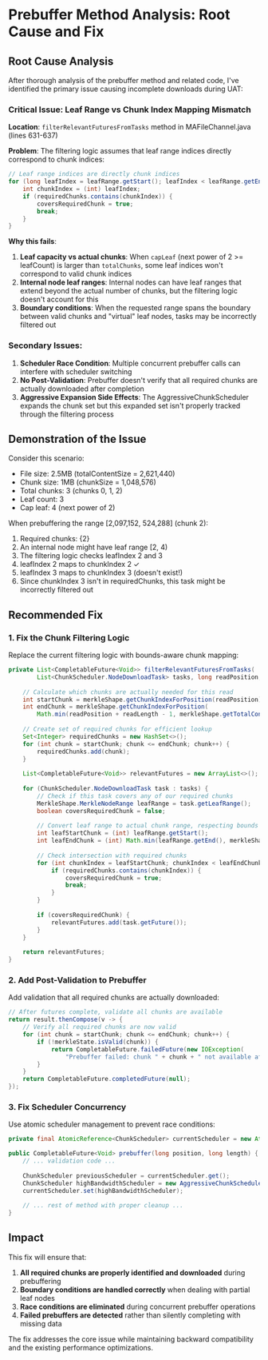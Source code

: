 # Prebuffer Method Analysis: Root Cause and Fix

## Root Cause Analysis

After thorough analysis of the prebuffer method and related code, I've identified the primary issue causing incomplete downloads during UAT:

### **Critical Issue: Leaf Range vs Chunk Index Mapping Mismatch**

**Location**: `filterRelevantFuturesFromTasks` method in MAFileChannel.java (lines 631-637)

**Problem**: The filtering logic assumes that leaf range indices directly correspond to chunk indices:

```java
// Leaf range indices are directly chunk indices
for (long leafIndex = leafRange.getStart(); leafIndex < leafRange.getEnd(); leafIndex++) {
    int chunkIndex = (int) leafIndex;
    if (requiredChunks.contains(chunkIndex)) {
        coversRequiredChunk = true;
        break;
    }
}
```

**Why this fails**:
1. **Leaf capacity vs actual chunks**: When `capLeaf` (next power of 2 >= leafCount) is larger than `totalChunks`, some leaf indices won't correspond to valid chunk indices
2. **Internal node leaf ranges**: Internal nodes can have leaf ranges that extend beyond the actual number of chunks, but the filtering logic doesn't account for this
3. **Boundary conditions**: When the requested range spans the boundary between valid chunks and "virtual" leaf nodes, tasks may be incorrectly filtered out

### **Secondary Issues**:

1. **Scheduler Race Condition**: Multiple concurrent prebuffer calls can interfere with scheduler switching
2. **No Post-Validation**: Prebuffer doesn't verify that all required chunks are actually downloaded after completion
3. **Aggressive Expansion Side Effects**: The AggressiveChunkScheduler expands the chunk set but this expanded set isn't properly tracked through the filtering process

## Demonstration of the Issue

Consider this scenario:
- File size: 2.5MB (totalContentSize = 2,621,440)
- Chunk size: 1MB (chunkSize = 1,048,576)  
- Total chunks: 3 (chunks 0, 1, 2)
- Leaf count: 3
- Cap leaf: 4 (next power of 2)

When prebuffering the range [2,097,152, 524,288] (chunk 2):
1. Required chunks: {2}
2. An internal node might have leaf range [2, 4)
3. The filtering logic checks leafIndex 2 and 3
4. leafIndex 2 maps to chunkIndex 2 ✓
5. leafIndex 3 maps to chunkIndex 3 (doesn't exist!)
6. Since chunkIndex 3 isn't in requiredChunks, this task might be incorrectly filtered out

## Recommended Fix

### 1. **Fix the Chunk Filtering Logic**

Replace the current filtering logic with bounds-aware chunk mapping:

```java
private List<CompletableFuture<Void>> filterRelevantFuturesFromTasks(
        List<ChunkScheduler.NodeDownloadTask> tasks, long readPosition, int readLength) {
    
    // Calculate which chunks are actually needed for this read
    int startChunk = merkleShape.getChunkIndexForPosition(readPosition);
    int endChunk = merkleShape.getChunkIndexForPosition(
        Math.min(readPosition + readLength - 1, merkleShape.getTotalContentSize() - 1));
    
    // Create set of required chunks for efficient lookup
    Set<Integer> requiredChunks = new HashSet<>();
    for (int chunk = startChunk; chunk <= endChunk; chunk++) {
        requiredChunks.add(chunk);
    }
    
    List<CompletableFuture<Void>> relevantFutures = new ArrayList<>();
    
    for (ChunkScheduler.NodeDownloadTask task : tasks) {
        // Check if this task covers any of our required chunks
        MerkleShape.MerkleNodeRange leafRange = task.getLeafRange();
        boolean coversRequiredChunk = false;
        
        // Convert leaf range to actual chunk range, respecting bounds
        int leafStartChunk = (int) leafRange.getStart();
        int leafEndChunk = (int) Math.min(leafRange.getEnd(), merkleShape.getTotalChunks());
        
        // Check intersection with required chunks
        for (int chunkIndex = leafStartChunk; chunkIndex < leafEndChunk; chunkIndex++) {
            if (requiredChunks.contains(chunkIndex)) {
                coversRequiredChunk = true;
                break;
            }
        }
        
        if (coversRequiredChunk) {
            relevantFutures.add(task.getFuture());
        }
    }
    
    return relevantFutures;
}
```

### 2. **Add Post-Validation to Prebuffer**

Add validation that all required chunks are actually downloaded:

```java
// After futures complete, validate all chunks are available
return result.thenCompose(v -> {
    // Verify all required chunks are now valid
    for (int chunk = startChunk; chunk <= endChunk; chunk++) {
        if (!merkleState.isValid(chunk)) {
            return CompletableFuture.failedFuture(new IOException(
                "Prebuffer failed: chunk " + chunk + " not available after download"));
        }
    }
    return CompletableFuture.completedFuture(null);
});
```

### 3. **Fix Scheduler Concurrency**

Use atomic scheduler management to prevent race conditions:

```java
private final AtomicReference<ChunkScheduler> currentScheduler = new AtomicReference<>();

public CompletableFuture<Void> prebuffer(long position, long length) {
    // ... validation code ...
    
    ChunkScheduler previousScheduler = currentScheduler.get();
    ChunkScheduler highBandwidthScheduler = new AggressiveChunkScheduler();
    currentScheduler.set(highBandwidthScheduler);
    
    // ... rest of method with proper cleanup ...
}
```

## Impact

This fix will ensure that:
1. **All required chunks are properly identified and downloaded** during prebuffering
2. **Boundary conditions are handled correctly** when dealing with partial leaf nodes
3. **Race conditions are eliminated** during concurrent prebuffer operations  
4. **Failed prebuffers are detected** rather than silently completing with missing data

The fix addresses the core issue while maintaining backward compatibility and the existing performance optimizations.